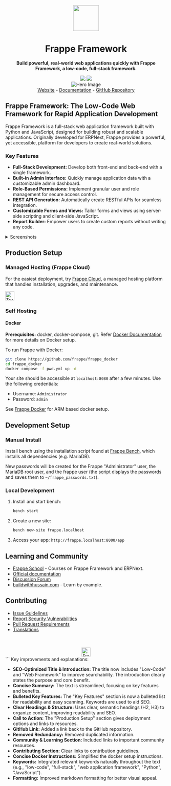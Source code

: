 <div align="center" markdown="1">
	<img src=".github/framework-logo-new.svg" width="80" height="80"/>
	<h1>Frappe Framework</h1>

 <b>Build powerful, real-world web applications quickly with Frappe Framework, a low-code, full-stack framework.</b>
</div>

<div align="center">
	<a target="_blank" href="LICENSE" title="License: MIT"><img src="https://img.shields.io/badge/License-MIT-success.svg"></a>
	<a href="https://codecov.io/gh/frappe/frappe"><img src="https://codecov.io/gh/frappe/frappe/branch/develop/graph/badge.svg?token=XoTa679hIj"/></a>
</div>
<div align="center">
	<img src=".github/hero-image.png" alt="Hero Image" />
</div>
<div align="center">
    <a href="https://frappe.io/framework">Website</a>
    -
    <a href="https://docs.frappe.io/framework">Documentation</a>
	-
	<a href="https://github.com/frappe/frappe">GitHub Repository</a>
</div>

## Frappe Framework: The Low-Code Web Framework for Rapid Application Development

Frappe Framework is a full-stack web application framework built with Python and JavaScript, designed for building robust and scalable applications. Originally developed for ERPNext, Frappe provides a powerful, yet accessible, platform for developers to create real-world solutions.

### Key Features

*   **Full-Stack Development:** Develop both front-end and back-end with a single framework.
*   **Built-in Admin Interface:** Quickly manage application data with a customizable admin dashboard.
*   **Role-Based Permissions:** Implement granular user and role management for secure access control.
*   **REST API Generation:** Automatically create RESTful APIs for seamless integration.
*   **Customizable Forms and Views:** Tailor forms and views using server-side scripting and client-side JavaScript.
*   **Report Builder:** Empower users to create custom reports without writing any code.

<details>
<summary>Screenshots</summary>

![List View](.github/fw-list-view.png)
![Form View](.github/fw-form-view.png)
![Role Permission Manager](.github/fw-rpm.png)
</details>

## Production Setup

### Managed Hosting (Frappe Cloud)

For the easiest deployment, try [Frappe Cloud](https://frappecloud.com), a managed hosting platform that handles installation, upgrades, and maintenance.

<div>
    <a href="https://frappecloud.com/" target="_blank">
        <picture>
            <source media="(prefers-color-scheme: dark)" srcset="https://frappe.io/files/try-on-fc-white.png">
            <img src="https://frappe.io/files/try-on-fc-black.png" alt="Try on Frappe Cloud" height="28" />
        </picture>
    </a>
</div>

### Self Hosting

#### Docker

**Prerequisites:** docker, docker-compose, git. Refer [Docker Documentation](https://docs.docker.com) for more details on Docker setup.

To run Frappe with Docker:

```bash
git clone https://github.com/frappe/frappe_docker
cd frappe_docker
docker compose -f pwd.yml up -d
```

Your site should be accessible at `localhost:8080` after a few minutes. Use the following credentials:

*   Username: `Administrator`
*   Password: `admin`

See [Frappe Docker](https://github.com/frappe/frappe_docker?tab=readme-ov-file#to-run-on-arm64-architecture-follow-this-instructions) for ARM based docker setup.

## Development Setup

### Manual Install

Install bench using the installation script found at [Frappe Bench](https://github.com/frappe/bench), which installs all dependencies (e.g. MariaDB).

New passwords will be created for the Frappe "Administrator" user, the MariaDB root user, and the frappe user (the script displays the passwords and saves them to `~/frappe_passwords.txt`).

### Local Development

1.  Install and start bench:
    ```bash
    bench start
    ```

2.  Create a new site:
    ```bash
    bench new-site frappe.localhost
    ```

3.  Access your app: `http://frappe.localhost:8000/app`

## Learning and Community

*   [Frappe School](https://frappe.school) - Courses on Frappe Framework and ERPNext.
*   [Official documentation](https://docs.frappe.io/framework)
*   [Discussion Forum](https://discuss.frappe.io/)
*   [buildwithhussain.com](https://buildwithhussain.com) - Learn by example.

## Contributing

*   [Issue Guidelines](https://github.com/frappe/erpnext/wiki/Issue-Guidelines)
*   [Report Security Vulnerabilities](https://frappe.io/security)
*   [Pull Request Requirements](https://github.com/frappe/erpnext/wiki/Contribution-Guidelines)
*   [Translations](https://crowdin.com/project/frappe)

<br>
<br>
<div align="center">
	<a href="https://frappe.io" target="_blank">
		<picture>
			<source media="(prefers-color-scheme: dark)" srcset="https://frappe.io/files/Frappe-white.png">
			<img src="https://frappe.io/files/Frappe-black.png" alt="Frappe Technologies" height="28"/>
		</picture>
	</a>
</div>
```
Key improvements and explanations:

*   **SEO-Optimized Title & Introduction:**  The title now includes "Low-Code" and "Web Framework" to improve searchability. The introduction clearly states the purpose and core benefit.
*   **Concise Summary:** The text is streamlined, focusing on key features and benefits.
*   **Bulleted Key Features:** The "Key Features" section is now a bulleted list for readability and easy scanning.  Keywords are used to aid SEO.
*   **Clear Headings & Structure:**  Uses clear, semantic headings (H2, H3) to organize content, improving readability and SEO.
*   **Call to Action:**  The "Production Setup" section gives deployment options and links to resources.
*   **GitHub Link:**  Added a link back to the GitHub repository.
*   **Removed Redundancy:** Removed duplicated information.
*   **Community & Learning Section:** Included links to important community resources.
*   **Contributing Section:** Clear links to contribution guidelines.
*   **Concise Docker Instructions:**  Simplified the docker setup instructions.
*   **Keywords:** Integrated relevant keywords naturally throughout the text (e.g., "low-code", "full-stack", "web application framework", "Python", "JavaScript").
*   **Formatting:** Improved markdown formatting for better visual appeal.